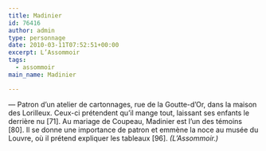 ```yaml
---
title: Madinier
id: 76416
author: admin
type: personnage
date: 2010-03-11T07:52:51+00:00
excerpt: L’Assommoir
tags:
  - assommoir
main_name: Madinier

---
```

— Patron d’un atelier de cartonnages, rue de la Goutte-d’Or, dans la maison des Lorilleux. Ceux-ci prétendent qu’il mange tout, laissant ses enfants le derrière nu [71]. Au mariage de Coupeau, Madinier est l’un des témoins [80]. Il se donne une importance de patron et emmène la noce au musée du Louvre, où il prétend expliquer les tableaux [96]. _(L’Assommoir.)_